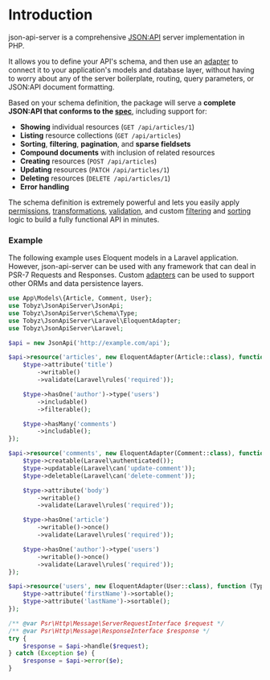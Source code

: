 # Introduction

json-api-server is a comprehensive [JSON:API](http://jsonapi.org) server implementation in PHP.

It allows you to define your API's schema, and then use an [adapter](adapters.md) to connect it to your application's models and database layer, without having to worry about any of the server boilerplate, routing, query parameters, or JSON:API document formatting.

Based on your schema definition, the package will serve a **complete JSON:API that conforms to the [spec](https://jsonapi.org/format/)**, including support for:

- **Showing** individual resources (`GET /api/articles/1`)
- **Listing** resource collections (`GET /api/articles`)
- **Sorting**, **filtering**, **pagination**, and **sparse fieldsets**
- **Compound documents** with inclusion of related resources
- **Creating** resources (`POST /api/articles`)
- **Updating** resources (`PATCH /api/articles/1`)
- **Deleting** resources (`DELETE /api/articles/1`)
- **Error handling**

The schema definition is extremely powerful and lets you easily apply [permissions](visibility.md), [transformations](writing.md#transformers), [validation](writing.md#validation), and custom [filtering](filtering.md) and [sorting](sorting.md) logic to build a fully functional API in minutes.

### Example

The following example uses Eloquent models in a Laravel application. However, json-api-server can be used with any framework that can deal in PSR-7 Requests and Responses. Custom [adapters](adapters.md) can be used to support other ORMs and data persistence layers.

```php
use App\Models\{Article, Comment, User};
use Tobyz\JsonApiServer\JsonApi;
use Tobyz\JsonApiServer\Schema\Type;
use Tobyz\JsonApiServer\Laravel\EloquentAdapter;
use Tobyz\JsonApiServer\Laravel;

$api = new JsonApi('http://example.com/api');

$api->resource('articles', new EloquentAdapter(Article::class), function (Type $type) {
    $type->attribute('title')
        ->writable()
        ->validate(Laravel\rules('required'));

    $type->hasOne('author')->type('users')
        ->includable()
        ->filterable();

    $type->hasMany('comments')
        ->includable();
});

$api->resource('comments', new EloquentAdapter(Comment::class), function (Type $type) {
    $type->creatable(Laravel\authenticated());
    $type->updatable(Laravel\can('update-comment'));
    $type->deletable(Laravel\can('delete-comment'));

    $type->attribute('body')
        ->writable()
        ->validate(Laravel\rules('required'));

    $type->hasOne('article')
        ->writable()->once()
        ->validate(Laravel\rules('required'));

    $type->hasOne('author')->type('users')
        ->writable()->once()
        ->validate(Laravel\rules('required'));
});

$api->resource('users', new EloquentAdapter(User::class), function (Type $type) {
    $type->attribute('firstName')->sortable();
    $type->attribute('lastName')->sortable();
});

/** @var Psr\Http\Message\ServerRequestInterface $request */
/** @var Psr\Http\Message\ResponseInterface $response */
try {
    $response = $api->handle($request);
} catch (Exception $e) {
    $response = $api->error($e);
}
```
